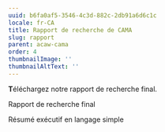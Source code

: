 ```yaml
---
uuid: b6fa0af5-3546-4c3d-882c-2db91a6d6c1c
locale: fr-CA
title: Rapport de recherche de CAMA
slug: rapport
parent: acaw-cama
order: 4
thumbnailImage: ''
thumbnailAltText: ''
---
```

**T**éléchargez notre rapport de recherche final.

Rapport de recherche final

Résumé exécutif en langage simple
